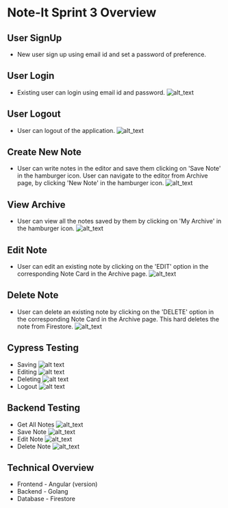 # Note-It Sprint 3 Overview


## User SignUp
- New user sign up using email id and set a password of preference. 
## User Login
- Existing user can login using email id and password.
![alt_text](https://github.com/Praveena-H/SoftwareEngineering/blob/688b848cfce37661dc62226be47c6bbda02655d5/Demos/LogginIn.gif)
## User Logout
- User can logout of the application.
![alt_text](https://github.com/Praveena-H/SoftwareEngineering/blob/688b848cfce37661dc62226be47c6bbda02655d5/Demos/loggingOut.gif)
## Create New Note
- User can write notes in the editor and save them clicking on 'Save Note' in the hamburger icon. User can navigate to the editor from Archive page, by clicking 'New Note' in the hamburger icon.
![alt_text](https://github.com/Praveena-H/SoftwareEngineering/blob/688b848cfce37661dc62226be47c6bbda02655d5/Demos/saving.gif)
## View Archive
- User can view all the notes saved by them by clicking on 'My Archive' in the hamburger icon.
![alt_text](https://github.com/Praveena-H/SoftwareEngineering/blob/688b848cfce37661dc62226be47c6bbda02655d5/Demos/deleting.gif)
## Edit Note
- User can edit an existing note by clicking on the 'EDIT' option in the corresponding Note Card in the Archive page.
![alt_text](https://github.com/Praveena-H/SoftwareEngineering/blob/688b848cfce37661dc62226be47c6bbda02655d5/Demos/editing.gif)
## Delete Note
- User can delete an existing note by clicking on the 'DELETE' option in the corresponding Note Card in the Archive page. This hard deletes the note from Firestore.
![alt_text](https://github.com/Praveena-H/SoftwareEngineering/blob/688b848cfce37661dc62226be47c6bbda02655d5/Demos/deleting.gif)

## Cypress Testing
- Saving
![alt text](https://github.com/Praveena-H/SoftwareEngineering/blob/dev-sprint-3/Demos/save_test.gif "Save test")
- Editing
![alt text](https://github.com/Praveena-H/SoftwareEngineering/blob/dev-sprint-3/Demos/edit_test.gif "Edit test")
- Deleting
![alt text](https://github.com/Praveena-H/SoftwareEngineering/blob/dev-sprint-3/Demos/delete_test.gif "Delete test")
- Logout
![alt text](https://github.com/Praveena-H/SoftwareEngineering/blob/dev-sprint-3/Demos/logout_test.gif "Logout test")
## Backend Testing
- Get All Notes
![alt_text](https://github.com/Praveena-H/SoftwareEngineering/blob/d7b317c3a8bf9f585c699bd25890ef148934f677/Demos/GetAllNotes.png)
- Save Note
![alt_text](https://github.com/Praveena-H/SoftwareEngineering/blob/b1aa7ef3c9b161b98c55847f1739f8bff358e842/Demos/SaveNote.png)
- Edit Note
![alt_text](https://github.com/Praveena-H/SoftwareEngineering/blob/b1aa7ef3c9b161b98c55847f1739f8bff358e842/Demos/EditNote.png)
- Delete Note
![alt_text](https://github.com/Praveena-H/SoftwareEngineering/blob/b1aa7ef3c9b161b98c55847f1739f8bff358e842/Demos/DeleteNote.png)

## Technical Overview
- Frontend - Angular (version)
- Backend - Golang
- Database - Firestore

